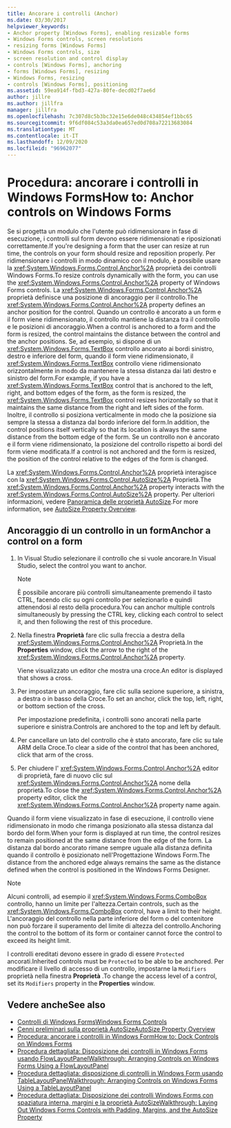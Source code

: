 ```yaml
---
title: Ancorare i controlli (Anchor)
ms.date: 03/30/2017
helpviewer_keywords:
- Anchor property [Windows Forms], enabling resizable forms
- Windows Forms controls, screen resolutions
- resizing forms [Windows Forms]
- Windows Forms controls, size
- screen resolution and control display
- controls [Windows Forms], anchoring
- forms [Windows Forms], resizing
- Windows Forms, resizing
- controls [Windows Forms], positioning
ms.assetid: 59ea914f-fbd3-427a-80fe-decd02f7ae6d
author: jillre
ms.author: jillfra
manager: jillfra
ms.openlocfilehash: 7c307d8c5b3bc32e15e6de048c434854ef1bbc65
ms.sourcegitcommit: 9f6df084c53a3da0ea657ed0d708a72213683084
ms.translationtype: MT
ms.contentlocale: it-IT
ms.lasthandoff: 12/09/2020
ms.locfileid: "96962077"
---
```

# <a name="how-to-anchor-controls-on-windows-forms"></a><span data-ttu-id="401cb-102">Procedura: ancorare i controlli in Windows Forms</span><span class="sxs-lookup"><span data-stu-id="401cb-102">How to: Anchor controls on Windows Forms</span></span>

<span data-ttu-id="401cb-103">Se si progetta un modulo che l'utente può ridimensionare in fase di esecuzione, i controlli sul form devono essere ridimensionati e riposizionati correttamente.</span><span class="sxs-lookup"><span data-stu-id="401cb-103">If you're designing a form that the user can resize at run time, the controls on your form should resize and reposition properly.</span></span> <span data-ttu-id="401cb-104">Per ridimensionare i controlli in modo dinamico con il modulo, è possibile usare la <xref:System.Windows.Forms.Control.Anchor%2A> proprietà dei controlli Windows Forms.</span><span class="sxs-lookup"><span data-stu-id="401cb-104">To resize controls dynamically with the form, you can use the <xref:System.Windows.Forms.Control.Anchor%2A> property of Windows Forms controls.</span></span> <span data-ttu-id="401cb-105">La <xref:System.Windows.Forms.Control.Anchor%2A> proprietà definisce una posizione di ancoraggio per il controllo.</span><span class="sxs-lookup"><span data-stu-id="401cb-105">The <xref:System.Windows.Forms.Control.Anchor%2A> property defines an anchor position for the control.</span></span> <span data-ttu-id="401cb-106">Quando un controllo è ancorato a un form e il form viene ridimensionato, il controllo mantiene la distanza tra il controllo e le posizioni di ancoraggio.</span><span class="sxs-lookup"><span data-stu-id="401cb-106">When a control is anchored to a form and the form is resized, the control maintains the distance between the control and the anchor positions.</span></span> <span data-ttu-id="401cb-107">Se, ad esempio, si dispone di un <xref:System.Windows.Forms.TextBox> controllo ancorato ai bordi sinistro, destro e inferiore del form, quando il form viene ridimensionato, il <xref:System.Windows.Forms.TextBox> controllo viene ridimensionato orizzontalmente in modo da mantenere la stessa distanza dai lati destro e sinistro del form.</span><span class="sxs-lookup"><span data-stu-id="401cb-107">For example, if you have a <xref:System.Windows.Forms.TextBox> control that is anchored to the left, right, and bottom edges of the form, as the form is resized, the <xref:System.Windows.Forms.TextBox> control resizes horizontally so that it maintains the same distance from the right and left sides of the form.</span></span> <span data-ttu-id="401cb-108">Inoltre, il controllo si posiziona verticalmente in modo che la posizione sia sempre la stessa a distanza dal bordo inferiore del form.</span><span class="sxs-lookup"><span data-stu-id="401cb-108">In addition, the control positions itself vertically so that its location is always the same distance from the bottom edge of the form.</span></span> <span data-ttu-id="401cb-109">Se un controllo non è ancorato e il form viene ridimensionato, la posizione del controllo rispetto ai bordi del form viene modificata.</span><span class="sxs-lookup"><span data-stu-id="401cb-109">If a control is not anchored and the form is resized, the position of the control relative to the edges of the form is changed.</span></span>

<span data-ttu-id="401cb-110">La <xref:System.Windows.Forms.Control.Anchor%2A> proprietà interagisce con la <xref:System.Windows.Forms.Control.AutoSize%2A> Proprietà.</span><span class="sxs-lookup"><span data-stu-id="401cb-110">The <xref:System.Windows.Forms.Control.Anchor%2A> property interacts with the <xref:System.Windows.Forms.Control.AutoSize%2A> property.</span></span> <span data-ttu-id="401cb-111">Per ulteriori informazioni, vedere [Panoramica delle proprietà AutoSize](autosize-property-overview.md).</span><span class="sxs-lookup"><span data-stu-id="401cb-111">For more information, see [AutoSize Property Overview](autosize-property-overview.md).</span></span>

## <a name="anchor-a-control-on-a-form"></a><span data-ttu-id="401cb-112">Ancoraggio di un controllo in un form</span><span class="sxs-lookup"><span data-stu-id="401cb-112">Anchor a control on a form</span></span>

1. <span data-ttu-id="401cb-113">In Visual Studio selezionare il controllo che si vuole ancorare.</span><span class="sxs-lookup"><span data-stu-id="401cb-113">In Visual Studio, select the control you want to anchor.</span></span>

    > [!NOTE]
    > <span data-ttu-id="401cb-114">È possibile ancorare più controlli simultaneamente premendo il tasto CTRL, facendo clic su ogni controllo per selezionarlo e quindi attenendosi al resto della procedura.</span><span class="sxs-lookup"><span data-stu-id="401cb-114">You can anchor multiple controls simultaneously by pressing the CTRL key, clicking each control to select it, and then following the rest of this procedure.</span></span>

2. <span data-ttu-id="401cb-115">Nella finestra **Proprietà** fare clic sulla freccia a destra della <xref:System.Windows.Forms.Control.Anchor%2A> Proprietà.</span><span class="sxs-lookup"><span data-stu-id="401cb-115">In the **Properties** window, click the arrow to the right of the <xref:System.Windows.Forms.Control.Anchor%2A> property.</span></span>

     <span data-ttu-id="401cb-116">Viene visualizzato un editor che mostra una croce.</span><span class="sxs-lookup"><span data-stu-id="401cb-116">An editor is displayed that shows a cross.</span></span>

3. <span data-ttu-id="401cb-117">Per impostare un ancoraggio, fare clic sulla sezione superiore, a sinistra, a destra o in basso della Croce.</span><span class="sxs-lookup"><span data-stu-id="401cb-117">To set an anchor, click the top, left, right, or bottom section of the cross.</span></span>

     <span data-ttu-id="401cb-118">Per impostazione predefinita, i controlli sono ancorati nella parte superiore e sinistra.</span><span class="sxs-lookup"><span data-stu-id="401cb-118">Controls are anchored to the top and left by default.</span></span>

4. <span data-ttu-id="401cb-119">Per cancellare un lato del controllo che è stato ancorato, fare clic su tale ARM della Croce.</span><span class="sxs-lookup"><span data-stu-id="401cb-119">To clear a side of the control that has been anchored, click that arm of the cross.</span></span>

5. <span data-ttu-id="401cb-120">Per chiudere l' <xref:System.Windows.Forms.Control.Anchor%2A> editor di proprietà, fare di nuovo clic sul <xref:System.Windows.Forms.Control.Anchor%2A> nome della proprietà.</span><span class="sxs-lookup"><span data-stu-id="401cb-120">To close the <xref:System.Windows.Forms.Control.Anchor%2A> property editor, click the <xref:System.Windows.Forms.Control.Anchor%2A> property name again.</span></span>

<span data-ttu-id="401cb-121">Quando il form viene visualizzato in fase di esecuzione, il controllo viene ridimensionato in modo che rimanga posizionato alla stessa distanza dal bordo del form.</span><span class="sxs-lookup"><span data-stu-id="401cb-121">When your form is displayed at run time, the control resizes to remain positioned at the same distance from the edge of the form.</span></span> <span data-ttu-id="401cb-122">La distanza dal bordo ancorato rimane sempre uguale alla distanza definita quando il controllo è posizionato nell'Progettazione Windows Form.</span><span class="sxs-lookup"><span data-stu-id="401cb-122">The distance from the anchored edge always remains the same as the distance defined when the control is positioned in the Windows Forms Designer.</span></span>

> [!NOTE]
> <span data-ttu-id="401cb-123">Alcuni controlli, ad esempio il <xref:System.Windows.Forms.ComboBox> controllo, hanno un limite per l'altezza.</span><span class="sxs-lookup"><span data-stu-id="401cb-123">Certain controls, such as the <xref:System.Windows.Forms.ComboBox> control, have a limit to their height.</span></span> <span data-ttu-id="401cb-124">L'ancoraggio del controllo nella parte inferiore del form o del contenitore non può forzare il superamento del limite di altezza del controllo.</span><span class="sxs-lookup"><span data-stu-id="401cb-124">Anchoring the control to the bottom of its form or container cannot force the control to exceed its height limit.</span></span>

<span data-ttu-id="401cb-125">I controlli ereditati devono essere in grado di essere `Protected` ancorati.</span><span class="sxs-lookup"><span data-stu-id="401cb-125">Inherited controls must be `Protected` to be able to be anchored.</span></span> <span data-ttu-id="401cb-126">Per modificare il livello di accesso di un controllo, impostarne la `Modifiers` proprietà nella finestra **Proprietà** .</span><span class="sxs-lookup"><span data-stu-id="401cb-126">To change the access level of a control, set its `Modifiers` property in the **Properties** window.</span></span>

## <a name="see-also"></a><span data-ttu-id="401cb-127">Vedere anche</span><span class="sxs-lookup"><span data-stu-id="401cb-127">See also</span></span>

- [<span data-ttu-id="401cb-128">Controlli di Windows Forms</span><span class="sxs-lookup"><span data-stu-id="401cb-128">Windows Forms Controls</span></span>](index.md)
- [<span data-ttu-id="401cb-129">Cenni preliminari sulla proprietà AutoSize</span><span class="sxs-lookup"><span data-stu-id="401cb-129">AutoSize Property Overview</span></span>](autosize-property-overview.md)
- [<span data-ttu-id="401cb-130">Procedura: ancorare i controlli in Windows Form</span><span class="sxs-lookup"><span data-stu-id="401cb-130">How to: Dock Controls on Windows Forms</span></span>](how-to-dock-controls-on-windows-forms.md)
- [<span data-ttu-id="401cb-131">Procedura dettagliata: Disposizione dei controlli in Windows Forms usando FlowLayoutPanel</span><span class="sxs-lookup"><span data-stu-id="401cb-131">Walkthrough: Arranging Controls on Windows Forms Using a FlowLayoutPanel</span></span>](walkthrough-arranging-controls-on-windows-forms-using-a-flowlayoutpanel.md)
- [<span data-ttu-id="401cb-132">Procedura dettagliata: disposizione di controlli in Windows Form usando TableLayoutPanel</span><span class="sxs-lookup"><span data-stu-id="401cb-132">Walkthrough: Arranging Controls on Windows Forms Using a TableLayoutPanel</span></span>](walkthrough-arranging-controls-on-windows-forms-using-a-tablelayoutpanel.md)
- [<span data-ttu-id="401cb-133">Procedura dettagliata: Disposizione dei controlli Windows Forms con spaziatura interna, margini e la proprietà AutoSize</span><span class="sxs-lookup"><span data-stu-id="401cb-133">Walkthrough: Laying Out Windows Forms Controls with Padding, Margins, and the AutoSize Property</span></span>](windows-forms-controls-padding-autosize.md)
